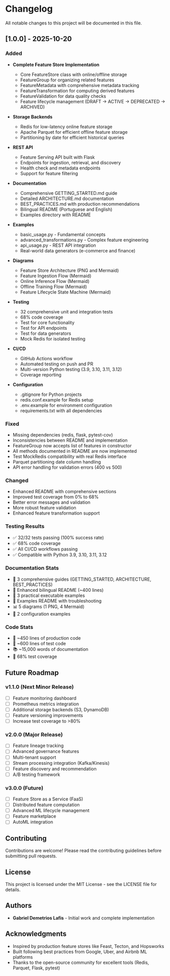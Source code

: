 # Changelog

All notable changes to this project will be documented in this file.

## [1.0.0] - 2025-10-20

### Added
- **Complete Feature Store Implementation**
  - Core FeatureStore class with online/offline storage
  - FeatureGroup for organizing related features
  - FeatureMetadata with comprehensive metadata tracking
  - FeatureTransformation for computing derived features
  - FeatureValidation for data quality checks
  - Feature lifecycle management (DRAFT → ACTIVE → DEPRECATED → ARCHIVED)

- **Storage Backends**
  - Redis for low-latency online feature storage
  - Apache Parquet for efficient offline feature storage
  - Partitioning by date for efficient historical queries

- **REST API**
  - Feature Serving API built with Flask
  - Endpoints for ingestion, retrieval, and discovery
  - Health check and metadata endpoints
  - Support for feature filtering

- **Documentation**
  - Comprehensive GETTING_STARTED.md guide
  - Detailed ARCHITECTURE.md documentation
  - BEST_PRACTICES.md with production recommendations
  - Bilingual README (Portuguese and English)
  - Examples directory with README

- **Examples**
  - basic_usage.py - Fundamental concepts
  - advanced_transformations.py - Complex feature engineering
  - api_usage.py - REST API integration
  - Real-world data generators (e-commerce and finance)

- **Diagrams**
  - Feature Store Architecture (PNG and Mermaid)
  - Feature Ingestion Flow (Mermaid)
  - Online Inference Flow (Mermaid)
  - Offline Training Flow (Mermaid)
  - Feature Lifecycle State Machine (Mermaid)

- **Testing**
  - 32 comprehensive unit and integration tests
  - 68% code coverage
  - Test for core functionality
  - Test for API endpoints
  - Test for data generators
  - Mock Redis for isolated testing

- **CI/CD**
  - GitHub Actions workflow
  - Automated testing on push and PR
  - Multi-version Python testing (3.9, 3.10, 3.11, 3.12)
  - Coverage reporting

- **Configuration**
  - .gitignore for Python projects
  - redis.conf.example for Redis setup
  - .env.example for environment configuration
  - requirements.txt with all dependencies

### Fixed
- Missing dependencies (redis, flask, pytest-cov)
- Inconsistencies between README and implementation
- FeatureGroup now accepts list of features in constructor
- All methods documented in README are now implemented
- Test MockRedis compatibility with real Redis interface
- Parquet partitioning date column handling
- API error handling for validation errors (400 vs 500)

### Changed
- Enhanced README with comprehensive sections
- Improved test coverage from 0% to 68%
- Better error messages and validation
- More robust feature validation
- Enhanced feature transformation support

### Testing Results
- ✅ 32/32 tests passing (100% success rate)
- ✅ 68% code coverage
- ✅ All CI/CD workflows passing
- ✅ Compatible with Python 3.9, 3.10, 3.11, 3.12

### Documentation Stats
- 📄 3 comprehensive guides (GETTING_STARTED, ARCHITECTURE, BEST_PRACTICES)
- 📄 Enhanced bilingual README (~400 lines)
- 📄 3 practical executable examples
- 📄 Examples README with troubleshooting
- 📊 5 diagrams (1 PNG, 4 Mermaid)
- 📝 2 configuration examples

### Code Stats
- 🐍 ~450 lines of production code
- 🧪 ~600 lines of test code
- 📚 ~15,000 words of documentation
- 🎯 68% test coverage

## Future Roadmap

### v1.1.0 (Next Minor Release)
- [ ] Feature monitoring dashboard
- [ ] Prometheus metrics integration
- [ ] Additional storage backends (S3, DynamoDB)
- [ ] Feature versioning improvements
- [ ] Increase test coverage to >80%

### v2.0.0 (Major Release)
- [ ] Feature lineage tracking
- [ ] Advanced governance features
- [ ] Multi-tenant support
- [ ] Stream processing integration (Kafka/Kinesis)
- [ ] Feature discovery and recommendation
- [ ] A/B testing framework

### v3.0.0 (Future)
- [ ] Feature Store as a Service (FaaS)
- [ ] Distributed feature computation
- [ ] Advanced ML lifecycle management
- [ ] Feature marketplace
- [ ] AutoML integration

## Contributing

Contributions are welcome! Please read the contributing guidelines before submitting pull requests.

## License

This project is licensed under the MIT License - see the LICENSE file for details.

## Authors

- **Gabriel Demetrios Lafis** - Initial work and complete implementation

## Acknowledgments

- Inspired by production feature stores like Feast, Tecton, and Hopsworks
- Built following best practices from Google, Uber, and Airbnb ML platforms
- Thanks to the open-source community for excellent tools (Redis, Parquet, Flask, pytest)
